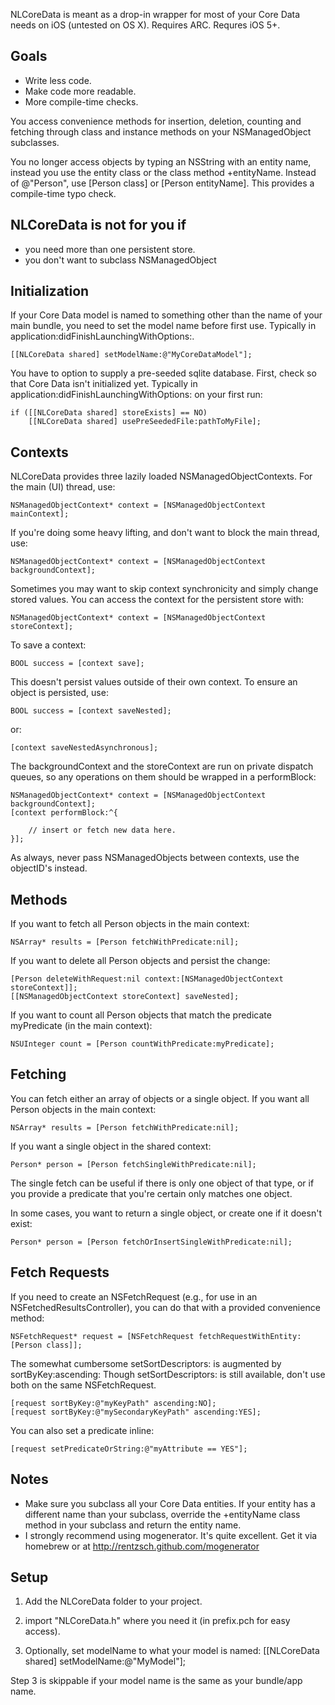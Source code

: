 NLCoreData is meant as a drop-in wrapper for most of your Core Data needs on iOS (untested on OS X).
Requires ARC. Requres iOS 5+.

## Goals
* Write less code.
* Make code more readable.
* More compile-time checks.

You access convenience methods for insertion, deletion, counting and fetching through class
and instance methods on your NSManagedObject subclasses.

You no longer access objects by typing an NSString with an entity name, instead you use the entity class or the class method +entityName.
Instead of @"Person", use [Person class] or [Person entityName]. This provides a compile-time typo check.


## NLCoreData is not for you if
* you need more than one persistent store.
* you don't want to subclass NSManagedObject


## Initialization
If your Core Data model is named to something other than the name of your main bundle, you need to set the model name
before first use. Typically in application:didFinishLaunchingWithOptions:.

	[[NLCoreData shared] setModelName:@"MyCoreDataModel"];

You have to option to supply a pre-seeded sqlite database. First, check so that Core Data isn't initialized yet.
Typically in application:didFinishLaunchingWithOptions: on your first run:

	if ([[NLCoreData shared] storeExists] == NO)
		[[NLCoreData shared] usePreSeededFile:pathToMyFile];


## Contexts
NLCoreData provides three lazily loaded NSManagedObjectContexts. For the main (UI) thread, use:

	NSManagedObjectContext* context = [NSManagedObjectContext mainContext];

If you're doing some heavy lifting, and don't want to block the main thread, use:

	NSManagedObjectContext* context = [NSManagedObjectContext backgroundContext];

Sometimes you may want to skip context synchronicity and simply change stored values. You can access the context for the persistent store with:

	NSManagedObjectContext* context = [NSManagedObjectContext storeContext];

To save a context:

	BOOL success = [context save];

This doesn't persist values outside of their own context. To ensure an object is persisted, use:

	BOOL success = [context saveNested];

or:

	[context saveNestedAsynchronous];

The backgroundContext and the storeContext are run on private dispatch queues, so any operations on them should be wrapped in a performBlock:

	NSManagedObjectContext* context = [NSManagedObjectContext backgroundContext];
	[context performBlock:^{

		// insert or fetch new data here.
	}];

As always, never pass NSManagedObjects between contexts, use the objectID's instead.

## Methods
If you want to fetch all Person objects in the main context:

	NSArray* results = [Person fetchWithPredicate:nil];

If you want to delete all Person objects and persist the change:

	[Person deleteWithRequest:nil context:[NSManagedObjectContext storeContext]];
	[[NSManagedObjectContext storeContext] saveNested];

If you want to count all Person objects that match the predicate myPredicate (in the main context):

	NSUInteger count = [Person countWithPredicate:myPredicate];


## Fetching
You can fetch either an array of objects or a single object. If you want all Person objects in the main context:

	NSArray* results = [Person fetchWithPredicate:nil];

If you want a single object in the shared context:

	Person* person = [Person fetchSingleWithPredicate:nil];

The single fetch can be useful if there is only one object of that type, or if you provide a predicate that you're certain only matches one object.

In some cases, you want to return a single object, or create one if it doesn't exist:

	Person* person = [Person fetchOrInsertSingleWithPredicate:nil];


## Fetch Requests
If you need to create an NSFetchRequest (e.g., for use in an NSFetchedResultsController),
you can do that with a provided convenience method:

	NSFetchRequest* request = [NSFetchRequest fetchRequestWithEntity:[Person class]];

The somewhat cumbersome setSortDescriptors: is augmented by sortByKey:ascending:
Though setSortDescriptors: is still available, don't use both on the same NSFetchRequest.

	[request sortByKey:@"myKeyPath" ascending:NO];
	[request sortByKey:@"mySecondaryKeyPath" ascending:YES];

You can also set a predicate inline:

	[request setPredicateOrString:@"myAttribute == YES"];

## Notes
* Make sure you subclass all your Core Data entities. If your entity has a different name than your subclass, override the +entityName class method in your subclass and return the entity name.
* I strongly recommend using mogenerator. It's quite excellent. Get it via homebrew or at http://rentzsch.github.com/mogenerator

## Setup
1. Add the NLCoreData folder to your project.

2. import "NLCoreData.h" where you need it (in prefix.pch for easy access).

3. Optionally, set modelName to what your model is named: [[NLCoreData shared] setModelName:@"MyModel"];

Step 3 is skippable if your model name is the same as your bundle/app name.
